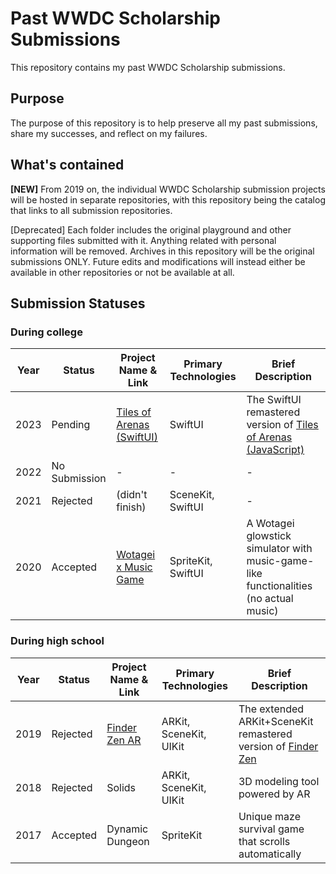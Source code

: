 # Past WWDC Scholarship Submissions

This repository contains my past WWDC Scholarship submissions. 

## Purpose

The purpose of this repository is to help preserve all my past submissions, share my successes, and reflect on my failures. 

## What's contained

**\[NEW\]** From 2019 on, the individual WWDC Scholarship submission projects will be hosted in separate repositories, with this repository being the catalog that links to all submission repositories. 

\[Deprecated\] Each folder includes the original playground and other supporting files submitted with it. Anything related with personal information will be removed. 
Archives in this repository will be the original submissions ONLY. Future edits and modifications will instead either be available in other repositories or not be available at all. 

## Submission Statuses

### During college

| Year | Status | Project Name & Link | Primary Technologies | Brief Description |
|----|----|----|----|----|
| 2023 | Pending       | [Tiles of Arenas (SwiftUI)](https://github.com/Vince14Genius/Tiles-of-Arenas-WWDC23-submission) | SwiftUI | The SwiftUI remastered version of [Tiles of Arenas (JavaScript)](https://github.com/Vince14Genius/Tiles-of-Arenas) |
| 2022 | No Submission | - | - | - |
| 2021 | Rejected      | (didn't finish) | SceneKit, SwiftUI | - |
| 2020 | Accepted      | [Wotagei x Music Game](https://github.com/Vince14Genius/WWDC20-Wotagei-x-Music-Game) | SpriteKit, SwiftUI | A Wotagei glowstick simulator with music-game-like functionalities (no actual music) |

### During high school

| Year | Status | Project Name & Link | Primary Technologies | Brief Description |
|----|----|----|----|----|
| 2019 | Rejected      | [Finder Zen AR](https://github.com/Vince14Genius/WWDC19-Finder-Zen-AR) | ARKit, SceneKit, UIKit | The extended ARKit+SceneKit remastered version of [Finder Zen](https://github.com/Vince14Genius/Finder-Zen) |
| 2018 | Rejected      | Solids | ARKit, SceneKit, UIKit | 3D modeling tool powered by AR |
| 2017 | Accepted      | Dynamic Dungeon | SpriteKit | Unique maze survival game that scrolls automatically |

